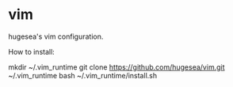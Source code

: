 # vim
hugesea's vim configuration.

How to install:

mkdir ~/.vim_runtime
git clone https://github.com/hugesea/vim.git ~/.vim_runtime
bash ~/.vim_runtime/install.sh
